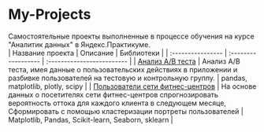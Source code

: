 # My-Projects
Самостоятельные проекты выполненные в процессе обучения на курсе "Аналитик данных" в Яндекс.Практикуме.  
| Название проекта | Описание | Библиотеки |
| :---------------- | :------------------ | :------------------------- |
| [Анализ A/B теста](https://github.com/SergeyShimkiv/My-Projects/tree/master/AB-test_analysis) | Анализ А/В теста, имея данные о пользовательских действиях в приложении и разбивке пользователей на тестовую и контрольную группу. | pandas, matplotlib, plotly, scipy | 
| [Пользователи сети фитнес-центров](https://github.com/SergeyShimkiv/My-Projects/tree/master/Fitness_analysis) | На основе данных о посетителях сети фитнес-центров спрогнозировать вероятность оттока для каждого клиента в следующем месяце, Cформировать с помощью кластеризации портреты пользователей | Matplotlib, Pandas, Scikit-learn, Seaborn, sklearn |
